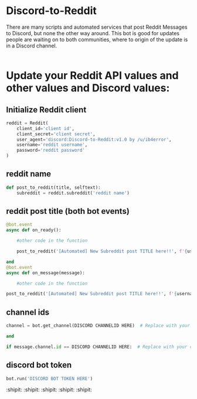 # Discord-to-Reddit 
There are many scripts and automated services that post Reddit Messages to Discord, but none the other way around. This bot is good for updates people are waiting on to both communities, where to origin of the update is in a Discord channel.
<br><br>
# Update your Reddit API values and other values and Discord values:
## Initialize Reddit client

```python
reddit = Reddit(
    client_id='client id',
    client_secret='client secret',
    user_agent='discord:Discord-to-Reddit:v1.0 by /u/ib4error',
    username='reddit username',
    password='reddit password'
)
```
## reddit name
```python
def post_to_reddit(title, selftext):
    subreddit = reddit.subreddit('reddit name')
```
## reddit post title (both bot events)
```python
@bot.event
async def on_ready():

    #other code in the function

    post_to_reddit('[Automated] New Subreddit post TITLE here!!', f'{username}: {last_message.content}')

and
@bot.event
async def on_message(message):

    #other code in the function

post_to_reddit('[Automated] New Subreddit post TITLE here!!', f'{username}: {message.content}')
```
## channel ids
```python
channel = bot.get_channel(DISCORD CHANNELID HERE)  # Replace with your channel ID

and

if message.channel.id == DISCORD CHANNELID HERE:  # Replace with your channel ID
```
## discord bot token
```python
bot.run('DISCORD BOT TOKEN HERE')
```
:shipit: :shipit: :shipit: :shipit: :shipit:
